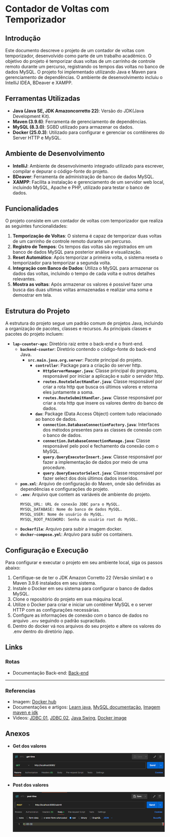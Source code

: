 # Contador de Voltas com Temporizador

## Introdução

Este documento descreve o projeto de um contador de voltas com temporizador, desenvolvido como parte de um trabalho
acadêmico. O objetivo do projeto é temporizar duas voltas de um carrinho de controle remoto durante um percurso,
registrando os tempos das voltas no banco de dados MySQL. O projeto foi implementado utilizando Java e Maven para
gerenciamento de dependências. O ambiente de desenvolvimento incluiu o IntelliJ IDEA, BDeaver e XAMPP.

## Ferramentas Utilizadas

- **Java (Java SE, JDK Amazoncorretto 22)**: Versão do JDK(Java Development Kit).
- **Maven (3.9.6)**: Ferramenta de gerenciamento de dependências.
- **MySQL (8.3.0)**: SGBD utilizado para armazenar os dados.
- **Docker (25.0.3)**: Utilizado para configurar e gerenciar os contêineres do Server HTTP e MySQL.

## Ambiente de Desenvolvimento

- **IntelliJ**: Ambiente de desenvolvimento integrado utilizado para escrever, compilar e depurar o código-fonte do
  projeto.
- **BDeaver**: Ferramenta de administração de banco de dados MySQL.
- **XAMPP**: Facilita a instalação e gerenciamento de um servidor web local, incluindo MySQL, Apache e PHP, utilizado
  para testar o banco de dados.

## Funcionalidades

O projeto consiste em um contador de voltas com temporizador que realiza as seguintes funcionalidades:

1. **Temporização de Voltas**: O sistema é capaz de temporizar duas voltas de um carrinho de controle remoto durante um
   percurso.
2. **Registro de Tempos**: Os tempos das voltas são registrados em um banco de dados MySQL para posterior análise e
   visualização.
3. **Reset Automático**: Após temporizar a primeira volta, o sistema reseta o temporizador para temporizar a segunda
   volta.
4. **Integração com Banco de Dados**: Utiliza o MySQL para armazenar os dados das voltas, incluindo o tempo de cada
   volta e outros detalhes relevantes.
5. **Mostra as voltas**: Após armazenar os valores é possível fazer uma busca das duas ultimas voltas armazenadas e
   realizar uma soma e demostrar em tela.

## Estrutura do Projeto

A estrutura do projeto segue um padrão comum de projetos Java, incluindo a organização de pacotes, classes e recursos.
As principais classes e pacotes do projeto incluem:

- **`lap-counter-aps`**: Diretório raiz entre o back-end e o front-end.
    - **`backend-counter`**: Diretório contendo o código-fonte do back-end Java.
        - **`src.main.java.org.server`**: Pacote principal do projeto.
            - **`controller`**: Package para a criação do server http.
                - **`HttpServerManager.java`**: Classe principal do programa, responsável por iniciar a aplicação e
                  subir o servidor http.
                - **`routes.RouteSelectHandler.java`**: Classe responsável por criar a rota http que busca os últimos
                  valores e retorna eles juntamente a soma.
                - **`routes.RouteSubmitHandler.java`**: Classe responsável por criar a rota http que insere os valores
                  dentro do banco de dados.
            - **`dao`**: Package (Data Access Object) contem tudo relacionado ao banco de dados.
                - **`connection.DatabaseConnectionFactory.java`**: Interfaces dos métodos presentes para as classes de
                  conexão com o banco de dados.
                - **`connection.DatabaseConnectionManage.java`**: Classe responsável pelo pool e fechamento da conexão
                  com o MySQL.
                - **`query.QueryExecutorInsert.java`**: Classe responsável por fazer a implementação de dados por meio
                  de uma procedure.
                - **`query.QueryExecutorSelect.java`**: Classe responsável por fazer select dos dois últimos dados
                  inseridos.
    - **`pom.xml`**: Arquivo de configuração do Maven, onde são definidas as dependências e configurações do projeto.
    - **`.env`**: Arquivo que contem as variáveis de ambiente do projeto.
      ```
      MYSQL_URL: URL de conexão JDBC para o MySQL.
      MYSQL_DATABASE: Nome do banco de dados MySQL.
      MYSQL_USER: Nome de usuário do MySQL.
      MYSQL_ROOT_PASSWORD: Senha do usuário root do MySQL.
    - **`Dockerfile`**: Arquivo para subir a imagem docker.
    - **`docker-compose.yml`**: Arquivo para subir os containers.

## Configuração e Execução

Para configurar e executar o projeto em seu ambiente local, siga os passos abaixo:

1. Certifique-se de ter o JDK Amazon Corretto 22 (Versão similar) e o Maven 3.9.6 instalados em seu sistema.
2. Instale o Docker em seu sistema para configurar o banco de dados MySQL.
3. Clone o repositório do projeto em sua máquina local.
4. Utilize o Docker para criar e iniciar um contêiner MySQL e o server HTTP com as configurações necessárias.
5. Configure as informações de conexão com o banco de dados no arquivo `.env` seguindo o padrão supracitado.
6. Dentro do docker vá nos arquivos do seu projeto e altere os valores do .env dentro do diretório /app.

## Links

### Rotas
- Documentação Back-end: [Back-end](https://github.com/Viniciusggabriel/lap-counter-aps/tree/main/backend-counter)
---
### Referencias
- Imagem: [Docker hub](https://hub.docker.com/repository/docker/viniciusgggabriel/telemetry-back-end/general)
- Documentações e
  artigos: [Learn java](https://dev.java/learn/), [MySQL documentação](https://dev.mysql.com/doc/), [Imagem maven e jdk](https://hub.docker.com/explore)
- Videos: [JDBC 01](https://youtu.be/VSWXK5j7sH0?si=J5Qo8rOEWNpMUpEf), [JDBC 02](https://youtu.be/YVRp4bpow48?si=LotM8_62B75dAxY9), [Java Swing](https://youtube.com/playlist?list=PLwH4Cv_WLhLbc4H-aOh3xFywPGxhaso_b&si=8MHZyM4Ql9XK1Q7n), [Docker image](https://www.youtube.com/watch?v=t9L__Y0E5OY&list=WL&index=5)

## Anexos

- **Get dos valores**

  ![Imagem-referencia-get-método.png](img-docs/get-postman.png)
- **Post dos valores**

  ![Imagem-referencia-post-método.png](img-docs/post-postman.png)